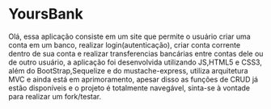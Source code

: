 ﻿# YoursBank
Olá, essa aplicação consiste em um site que permite o usuário criar uma conta em um banco, realizar login(autenticação), criar conta corrente dentro de sua conta e realizar transferencias bancárias entre contas dele ou de outro usuário, a aplicação foi desenvolvida utilizando JS,HTML5 e CSS3, além do BootStrap,Sequelize e do mustache-express, utiliza arquitetura MVC e ainda está em aprimoramento, apesar disso as funções de CRUD já estão disponíveis e o projeto é totalmente navegável, sinta-se à vontade para realizar um fork/testar.
